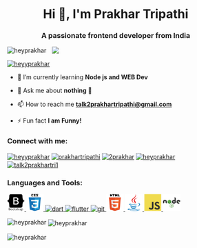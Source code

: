 <h1 align="center">Hi 👋, I'm Prakhar Tripathi</h1>
<h3 align="center">A passionate frontend developer from India</h3>
<img align = "right" width = "400" src = "https://miro.medium.com/max/1360/0*7Q3yvSIv_t0ioJ-Z.gif">
<p align="left"> <img src="https://komarev.com/ghpvc/?username=heyprakhar&label=Profile%20views&color=0e75b6&style=flat" alt="heyprakhar" /> </p>

<p align="left"> <a href="https://twitter.com/heyyprakhar" target="blank"><img src="https://img.shields.io/twitter/follow/heyyprakhar?logo=twitter&style=for-the-badge" alt="heyyprakhar" /></a> </p>


- 🌱 I’m currently learning **Node js and WEB Dev**

- 💬 Ask me about **nothing 🤥**

- 📫 How to reach me **talk2prakhartripathi@gmail.com**

- ⚡ Fun fact **I am Funny!**


<h3 align="left">Connect with me:</h3>
<p align="left">
<a href="https://twitter.com/heyyprakhar" target="blank"><img align="center" src="https://raw.githubusercontent.com/rahuldkjain/github-profile-readme-generator/master/src/images/icons/Social/twitter.svg" alt="heyyprakhar" height="30" width="40" /></a>
<a href="https://linkedin.com/in/prakhartripathi" target="blank"><img align="center" src="https://raw.githubusercontent.com/rahuldkjain/github-profile-readme-generator/master/src/images/icons/Social/linked-in-alt.svg" alt="prakhartripathi" height="30" width="40" /></a>
<a href="https://instagram.com/2prakhar" target="blank"><img align="center" src="https://raw.githubusercontent.com/rahuldkjain/github-profile-readme-generator/master/src/images/icons/Social/instagram.svg" alt="2prakhar" height="30" width="40" /></a>
<a href="https://www.codechef.com/users/heyprakhar" target="blank"><img align="center" src="https://cdn.jsdelivr.net/npm/simple-icons@3.1.0/icons/codechef.svg" alt="heyprakhar" height="30" width="40" /></a>
<a href="https://www.hackerrank.com/talk2prakhartri1" target="blank"><img align="center" src="https://raw.githubusercontent.com/rahuldkjain/github-profile-readme-generator/master/src/images/icons/Social/hackerrank.svg" alt="talk2prakhartri1" height="30" width="40" /></a>
</p>

<h3 align="left">Languages and Tools:</h3>
<p align="left"> <a href="https://getbootstrap.com" target="_blank" rel="noreferrer"> <img src="https://raw.githubusercontent.com/devicons/devicon/master/icons/bootstrap/bootstrap-plain-wordmark.svg" alt="bootstrap" width="40" height="40"/> </a> <a href="https://www.w3schools.com/css/" target="_blank" rel="noreferrer"> <img src="https://raw.githubusercontent.com/devicons/devicon/master/icons/css3/css3-original-wordmark.svg" alt="css3" width="40" height="40"/> </a> <a href="https://dart.dev" target="_blank" rel="noreferrer"> <img src="https://www.vectorlogo.zone/logos/dartlang/dartlang-icon.svg" alt="dart" width="40" height="40"/> </a> <a href="https://flutter.dev" target="_blank" rel="noreferrer"> <img src="https://www.vectorlogo.zone/logos/flutterio/flutterio-icon.svg" alt="flutter" width="40" height="40"/> </a> <a href="https://git-scm.com/" target="_blank" rel="noreferrer"> <img src="https://www.vectorlogo.zone/logos/git-scm/git-scm-icon.svg" alt="git" width="40" height="40"/> </a> <a href="https://www.w3.org/html/" target="_blank" rel="noreferrer"> <img src="https://raw.githubusercontent.com/devicons/devicon/master/icons/html5/html5-original-wordmark.svg" alt="html5" width="40" height="40"/> </a> <a href="https://www.java.com" target="_blank" rel="noreferrer"> <img src="https://raw.githubusercontent.com/devicons/devicon/master/icons/java/java-original.svg" alt="java" width="40" height="40"/> </a> <a href="https://developer.mozilla.org/en-US/docs/Web/JavaScript" target="_blank" rel="noreferrer"> <img src="https://raw.githubusercontent.com/devicons/devicon/master/icons/javascript/javascript-original.svg" alt="javascript" width="40" height="40"/> </a> <a href="https://nodejs.org" target="_blank" rel="noreferrer"> <img src="https://raw.githubusercontent.com/devicons/devicon/master/icons/nodejs/nodejs-original-wordmark.svg" alt="nodejs" width="40" height="40"/> </a> </p>

<p><img align="left" src="https://github-readme-stats.vercel.app/api/top-langs?username=heyprakhar&show_icons=true&locale=en&layout=compact" alt="heyprakhar" /></p>

<p>&nbsp;<img align="center" src="https://github-readme-stats.vercel.app/api?username=heyprakhar&show_icons=true&locale=en" alt="heyprakhar" /></p>

<p><img align="center" src="https://github-readme-streak-stats.herokuapp.com/?user=heyprakhar&" alt="heyprakhar" /></p>
